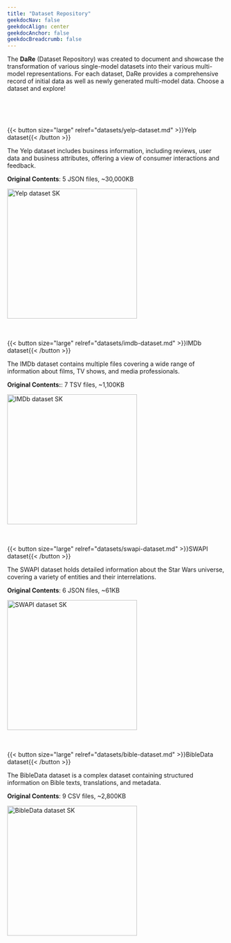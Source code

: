 ```yaml
---
title: "Dataset Repository"
geekdocNav: false
geekdocAlign: center
geekdocAnchor: false
geekdocBreadcrumb: false
---
```


The **DaRe** (Dataset Repository) was created to document and showcase the transformation of various single-model datasets into their various multi-model representations. For each dataset, DaRe provides a comprehensive record of initial data as well as newly generated multi-model data. Choose a dataset and explore!

<br />
<br />
<br />

{{< button size="large" relref="datasets/yelp-dataset.md" >}}Yelp dataset{{< /button >}}

The Yelp dataset includes business information, including reviews, user data and business attributes, offering a view of consumer interactions and feedback. 

**Original Contents**: 5 JSON files, ~30,000KB

<img src="/img/yelp-dataset-sk.png" alt="Yelp dataset SK" width="300">

<br />
<br />
<br />

{{< button size="large" relref="datasets/imdb-dataset.md" >}}IMDb dataset{{< /button >}}

The IMDb dataset contains multiple files covering a wide range of information about films, TV shows, and media professionals.

**Original Contents:**: 7 TSV files, ~1,100KB

<img src="/img/imdb-dataset-sk.png" alt="IMDb dataset SK" width="300">

<br />
<br />
<br />

{{< button size="large" relref="datasets/swapi-dataset.md" >}}SWAPI dataset{{< /button >}}

The SWAPI dataset holds detailed information about the Star Wars universe, covering a variety of entities and their interrelations. 

**Original Contents**: 6 JSON files, ~61KB

<img src="/img/swapi-dataset-sk.png" alt="SWAPI dataset SK" width="300">

<br />
<br />
<br />

{{< button size="large" relref="datasets/bible-dataset.md" >}}BibleData dataset{{< /button >}}

The BibleData dataset is a complex dataset containing structured information on Bible texts, translations, and metadata.

**Original Contents**: 9 CSV files, ~2,800KB

<img src="/img/bible-dataset-sk.png" alt="BibleData dataset SK" width="300">
